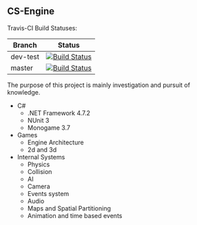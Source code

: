 ## CS-Engine

Travis-CI Build Statuses: 

|Branch|Status|
|----|----------|
|dev-test|[![Build Status](https://travis-ci.org/dunkybaldy/CS-Engine.svg?branch=dev-test)](https://travis-ci.org/dunkybaldy/CS-Engine)|
|master|[![Build Status](https://travis-ci.org/dunkybaldy/CS-Engine.svg?branch=master)](https://travis-ci.org/dunkybaldy/CS-Engine)|

The purpose of this project is mainly investigation and pursuit of knowledge.
* C#
  * .NET Framework 4.7.2
  * NUnit 3
  * Monogame 3.7
* Games
  * Engine Architecture
  * 2d and 3d
* Internal Systems
  * Physics
  * Collision
  * AI
  * Camera
  * Events system
  * Audio
  * Maps and Spatial Partitioning
  * Animation and time based events
